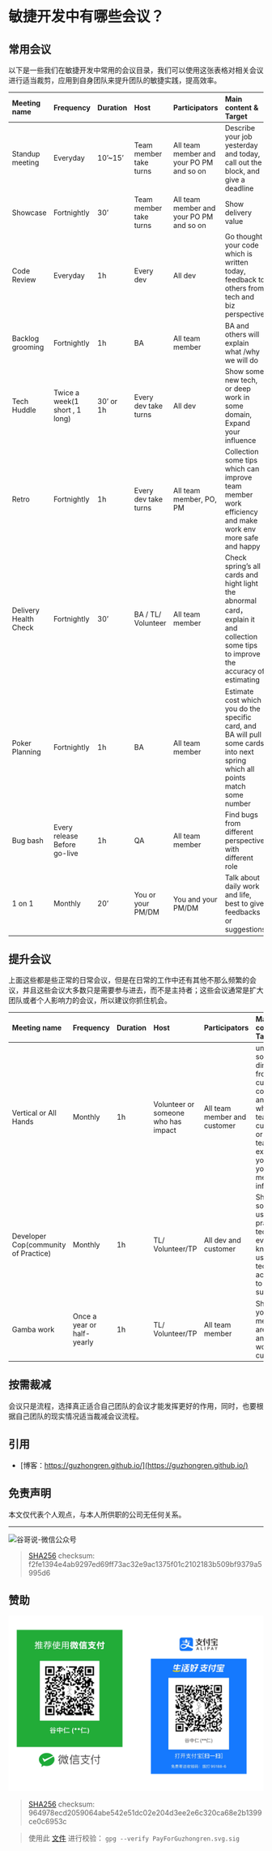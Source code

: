 # 敏捷开发中有哪些会议？


## 常用会议

以下是一些我们在敏捷开发中常用的会议目录，我们可以使用这张表格对相关会议进行适当裁剪，应用到自身团队来提升团队的敏捷实践，提高效率。

|Meeting name|Frequency|Duration|Host|Participators|Main content & Target|
|:---|:---|:---|:---|:---|:---|
|Standup meeting|Everyday|10’~15’|Team member take turns|All team member and your PO PM and so on|Describe your job yesterday and today, call out the block, and give a deadline|
|Showcase|	Fortnightly|	30’|	Team member take turns|	All team member and your PO PM and so on|	Show delivery value|
|Code Review	|Everyday|	1h|	Every dev|	All dev|	Go thought your code which is written today, feedback to others from tech and biz perspective|
|Backlog grooming|	Fortnightly|	1h|	BA|	All team member	|BA and others will explain what /why we will do|
|Tech Huddle|	Twice a week(1 short , 1 long)|	30’ or 1h|	Every dev take turns|	All dev	|Show some new tech, or deep work in some domain, Expand your influence|
|Retro|	Fortnightly|	1h|	Every dev take turns|	All team member, PO, PM|	Collection some tips which can improve team member work efficiency and make work env more safe and happy|
|Delivery Health Check|	Fortnightly|	30’|	BA / TL/ Volunteer|	All team member	|Check spring’s all cards and hight light the abnormal card， explain it and collection some tips to improve the  accuracy of estimating|
|Poker Planning|	Fortnightly|	1h|	BA|	All team member|	Estimate cost which you do the specific card, and BA will pull some cards into next spring which all points match some number|
|Bug bash|	Every release Before go-live|	1h|	QA|	All team member|	Find bugs from different perspective with different role|
|1 on 1|	Monthly|	20’|	You or your PM/DM	|You and your PM/DM|	Talk about daily work and life, best to give feedbacks or suggestions|

## 提升会议

上面这些都是些正常的日常会议，但是在日常的工作中还有其他不那么频繁的会议，并且这些会议大多数只是需要参与进去，而不是主持者；这些会议通常是扩大团队或者个人影响力的会议，所以建议你抓住机会。

|Meeting name|Frequency|Duration|Host|Participators|Main content & Target|
|:---|:---|:---|:---|:---|:---|
|Vertical or All Hands|	Monthly	|1h|	Volunteer or someone who has impact|	All team member and customer|	understand some direction from customer’s company, and show what your team do to customers or other teams, expand you and your team member’s influence|
|Developer Cop(community of Practice)|	Monthly|	1h|	TL/ Volunteer/TP|	All dev and customer|	Show some useful and practice tech, make everyone know and use your tech according to your suggestion|
|Gamba work|	Once a year or  half-yearly	|1h|	TL/ Volunteer/TP|	All team member|	Show what your team members are doing and daily work to customer|

## 按需裁减

会议只是流程，选择真正适合自己团队的会议才能发挥更好的作用，同时，也要根据自己团队的现实情况适当裁减会议流程。

## 引用

* [博客：https://guzhongren.github.io/](https://guzhongren.github.io/)

## 免责声明

本文仅代表个人观点，与本人所供职的公司无任何关系。

----
![谷哥说-微信公众号](https://cdn.jsdelivr.net/gh/guzhongren/data-hosting@master/20210819/wechat.ae9zxgscqcg.png)
> [SHA256](https://emn178.github.io/online-tools/sha256_checksum.html) checksum: f2fe1394e4ab9297ed69ff73ac32e9ac1375f01c2102183b509bf9379a5995d6

## 赞助

![PayForGuzhongren](/images/pay/PayForGuzhongren.svg)
> [SHA256](https://emn178.github.io/online-tools/sha256_checksum.html) checksum: 964978ecd2059064abe542e51dc02e204d3ee2e6c320ca68e2b1399ce0c6953c

> 使用此 [文件](https://guzhongren.github.io/images/pay/payforguzhongren.svg.sig) 进行校验： `gpg --verify PayForGuzhongren.svg.sig`

